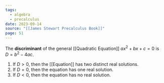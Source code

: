 ```yaml
---
tags:
  - algebra
  - precalculus
date: 2023-09-14
source: "[[James Stewart Precalculus Book]]"
page: 51
---
```

The **discriminant** of the general [[Quadratic Equation]] $ax^{2}+bx+c=0$ is $D = b^{2}-4ac$.
1. If $D \gt 0$, then the [[Equation]] has two distinct real solutions.
2. If $D=0$, then the equation has one real solution.
3. If $D\lt0$, then the equation has no real solution. 